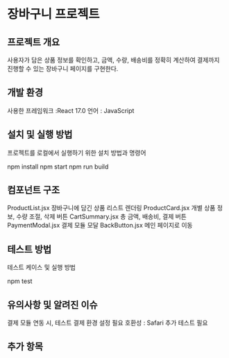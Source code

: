 # 장바구니 프로젝트

## 프로젝트 개요

사용자가 담은 상품 정보를 확인하고, 금액, 수량, 배송비를 정확히 계산하여 결제까지 진행할 수 있는 장바구니 페이지를 구현한다.

## 개발 환경

사용한 프레임워크 :React 17.0
언어 : JavaScript

## 설치 및 실행 방법

프로젝트를 로컬에서 실행하기 위한 설치 방법과 명령어


npm install
npm start
npm run build


## 컴포넌트 구조

ProductList.jsx     장바구니에 담긴 상품 리스트 렌더링
ProductCard.jsx    개별 상품 정보, 수량 조절, 삭제 버튼
CartSummary.jsx   총 금액, 배송비, 결제 버튼
PaymentModal.jsx  결제 모듈 모달
BackButton.jsx      메인 페이지로 이동

## 테스트 방법

테스트 케이스 및 실행 방법


npm test


## 유의사항 및 알려진 이슈

결제 모듈 연동 시, 테스트 결제 환경 설정 필요
호환성 : Safari 추가 테스트 필요


## 추가 항목
